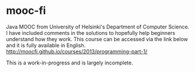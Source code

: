 # mooc-fi
Java MOOC from University of Helsinki's Department of Computer Science. I have included comments in the solutions to hopefully help beginners understand how they work. 
This course can be accessed via the link below and it is fully available in English.
http://moocfi.github.io/courses/2013/programming-part-1/

This is a work-in-progress and is largely incomplete. 
